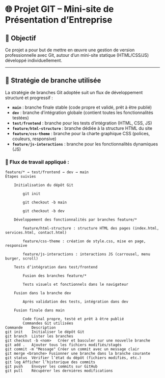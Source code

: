 # 🌐 Projet GIT – Mini-site de Présentation d’Entreprise

## 🎯 Objectif
Ce projet a pour but de mettre en œuvre une gestion de version professionnelle avec Git, autour d’un mini-site statique (HTML/CSS/JS) développé individuellement.

---

## 🧠 Stratégie de branche utilisée

La stratégie de branches Git adoptée suit un flux de développement structuré et progressif :

- **`main`** : branche finale stable (code propre et validé, prêt à être publié)
- **`dev`** : branche d’intégration globale (contient toutes les fonctionnalités testées)
- **`test/frontend`** : branche pour les tests d’intégration (HTML, CSS, JS)
- **`feature/html-structure`** : branche dédiée à la structure HTML du site
- **`feature/css-theme`** : branche pour la charte graphique CSS (polices, couleurs, responsive)
- **`feature/js-interactions`** : branche pour les fonctionnalités dynamiques (JS)

### 🔁 Flux de travail appliqué :
```text
feature/* → test/frontend → dev → main
Étapes suivies

    Initialisation du dépôt Git

        git init

        git checkout -b main

        git checkout -b dev

    Développement des fonctionnalités par branches feature/*

        feature/html-structure : structure HTML des pages (index.html, services.html, contact.html)

        feature/css-theme : création de style.css, mise en page, responsive

        feature/js-interactions : interactions JS (carrousel, menu burger, scroll)

    Tests d’intégration dans test/frontend

        Fusion des branches feature/*

        Tests visuels et fonctionnels dans le navigateur

    Fusion dans la branche dev

        Après validation des tests, intégration dans dev

    Fusion finale dans main

        Code final propre, testé et prêt à être publié
        Commandes Git utilisées
Commande	Description
git init	Initialiser le dépôt Git
git branch	Lister les branches
git checkout -b <nom>	Créer et basculer sur une nouvelle branche
git add .	Ajouter tous les fichiers modifiés/stagés
git commit -m "Message"	Créer un commit avec un message clair
git merge <branche>	Fusionner une branche dans la branche courante
git status	Vérifier l’état du dépôt (fichiers modifiés, etc.)
git log	Afficher l’historique des commits
git push	Envoyer les commits sur GitHub
git pull	Récupérer les dernières modifications